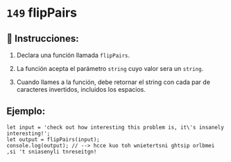 # `149` flipPairs

## 📝 Instrucciones:

1. Declara una función llamada `flipPairs`.

2. La función acepta el parámetro `string` cuyo valor sera un `string`.

3. Cuando llames a la función, debe retornar el string con cada par de caracteres invertidos, incluidos los espacios.

## Ejemplo:

```Js
let input = 'check out how interesting this problem is, it\'s insanely interesting!';
let output = flipPairs(input);
console.log(output); // --> hcce kuo toh wnietertsni ghtsip orlbmei ,si 't sniasenyli tnreseitgn!
```